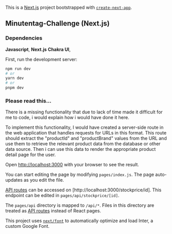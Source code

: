 This is a [Next.js](https://nextjs.org/) project bootstrapped with [`create-next-app`](https://github.com/vercel/next.js/tree/canary/packages/create-next-app).

## Minutentag-Challenge (Next.js)


### Dependencies 
**Javascript**,
**Next.js** 
**Chakra UI**,  

First, run the development server:

```bash
npm run dev
# or
yarn dev
# or
pnpm dev
```

### Please read this...

There is a missing functionality that due to lack of time made it difficult for me to code, i would explain how i would have done it here. 

To implement this functionality, I would have created a server-side route in the web application that handles requests for URLs in this format. This route should extract the "productId" and "productBrand" values from the URL and use them to retrieve the relevant product data from the database or other data source. Then i can use this data to render the appropriate product detail page for the user.





Open [http://localhost:3000](http://localhost:3000) with your browser to see the result.

You can start editing the page by modifying `pages/index.js`. The page auto-updates as you edit the file.

[API routes](https://nextjs.org/docs/api-routes/introduction) can be accessed on [http://localhost:3000/stockprice/id]. This endpoint can be edited in `pages/api/stockprice/[id]`.

The `pages/api` directory is mapped to `/api/*`. Files in this directory are treated as [API routes](https://nextjs.org/docs/api-routes/introduction) instead of React pages.

This project uses [`next/font`](https://nextjs.org/docs/basic-features/font-optimization) to automatically optimize and load Inter, a custom Google Font.



